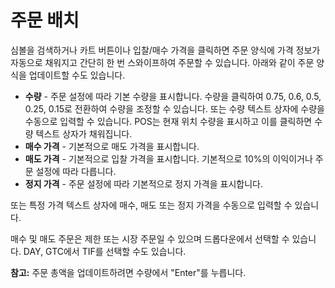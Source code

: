 # **주문 배치**

심볼을 검색하거나 카트 버튼이나 입찰/매수 가격을 클릭하면 주문 양식에 가격 정보가 자동으로 채워지고 간단히 한 번 스와이프하여 주문할 수 있습니다.
아래와 같이 주문 양식을 업데이트할 수도 있습니다.

- **수량** - 주문 설정에 따라 기본 수량을 표시합니다. 수량을 클릭하여 0.75, 0.6, 0.5, 0.25, 0.15로 전환하여 수량을 조정할 수 있습니다.
또는 수량 텍스트 상자에 수량을 수동으로 입력할 수 있습니다. POS는 현재 위치 수량을 표시하고 이를 클릭하면 수량 텍스트 상자가 채워집니다.
- **매수 가격** - 기본적으로 매도 가격을 표시합니다.
- **매도 가격** - 기본적으로 입찰 가격을 표시합니다. 기본적으로 10%의 이익이거나 주문 설정에 따라 다릅니다.
- **정지 가격** - 주문 설정에 따라 기본적으로 정지 가격을 표시합니다.

또는 특정 가격 텍스트 상자에 매수, 매도 또는 정지 가격을 수동으로 입력할 수 있습니다.

매수 및 매도 주문은 제한 또는 시장 주문일 수 있으며 드롭다운에서 선택할 수 있습니다. DAY, GTC에서 TIF를 선택할 수도 있습니다.

**참고:** 주문 총액을 업데이트하려면 수량에서 "Enter"를 누릅니다.
